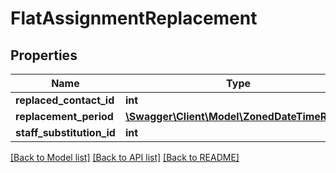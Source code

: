 # FlatAssignmentReplacement

## Properties
Name | Type | Description | Notes
------------ | ------------- | ------------- | -------------
**replaced_contact_id** | **int** |  | [optional] 
**replacement_period** | [**\Swagger\Client\Model\ZonedDateTimeRange**](ZonedDateTimeRange.md) |  | [optional] 
**staff_substitution_id** | **int** |  | [optional] 

[[Back to Model list]](../README.md#documentation-for-models) [[Back to API list]](../README.md#documentation-for-api-endpoints) [[Back to README]](../README.md)



